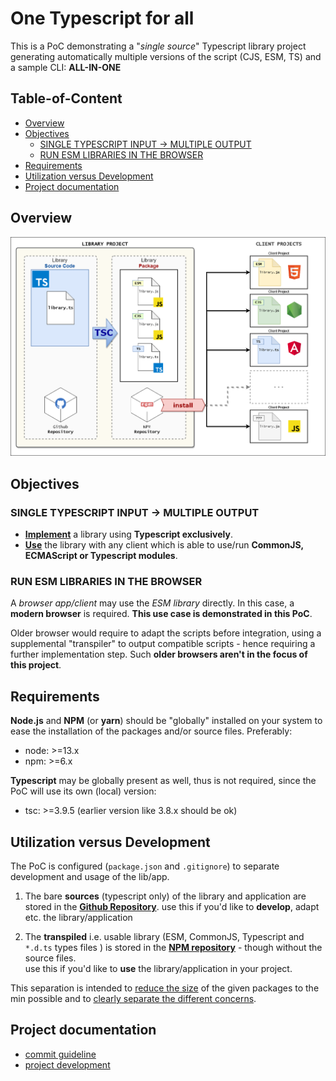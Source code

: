 # One Typescript for all

This is a PoC demonstrating a "*single source*" Typescript library project generating automatically multiple versions of the script (CJS, ESM, TS) and a sample CLI: **ALL-IN-ONE**

<h2>Table-of-Content</h2>

<!-- @import "[TOC]" {cmd="toc" depthFrom=2 depthTo=6 orderedList=false} -->

<!-- code_chunk_output -->

- [Overview](#overview)
- [Objectives](#objectives)
  - [SINGLE TYPESCRIPT INPUT &rightarrow; MULTIPLE OUTPUT](#single-typescript-input-rightarrow-multiple-output)
  - [RUN ESM LIBRARIES IN THE BROWSER](#run-esm-libraries-in-the-browser)
- [Requirements](#requirements)
- [Utilization versus Development](#utilization-versus-development)
- [Project documentation](#project-documentation)

<!-- /code_chunk_output -->

## Overview

![one-typescript-for-all Architecture](doc/one-ts-for-all.png)

## Objectives

### SINGLE TYPESCRIPT INPUT &rightarrow; MULTIPLE OUTPUT

- <u>**Implement**</u> a library using **Typescript exclusively**.
- <u>**Use**</u> the library with any client which is able to use/run **CommonJS, ECMAScript or Typescript modules**.

### RUN ESM LIBRARIES IN THE BROWSER

A *browser app/client* may use the *ESM library* directly. In this case, a **modern browser** is required.
**This use case is demonstrated in this PoC**.

Older browser would require to adapt the scripts before integration, using a supplemental "transpiler" to output compatible scripts - hence requiring a further implementation step. Such **older browsers aren't in the focus of this project**.

## Requirements

**Node.js** and **NPM** (or **yarn**) should be "globally" installed on your system to ease the installation of the packages and/or source files.
Preferably:

- node: >=13.x
- npm: >=6.x

**Typescript** may be globally present as well, thus is not required, since the PoC will use its own (local) version:

- tsc: >=3.9.5 (earlier version like 3.8.x should be ok)

## Utilization versus Development

The PoC is configured (`package.json` and `.gitignore`) to separate development and usage of the lib/app.

1. The bare **sources** (typescript only)  of the library and application are stored in the <u>**Github Repository**</u>.
  use this if you'd like to **develop**, adapt etc. the library/application

1. The **transpiled** i.e. usable library (ESM, CommonJS, Typescript and `*.d.ts` types files ) is stored in the <u>**NPM repository**</u> - though without the source files.  
  use this if you'd like to **use** the library/application in your project.

This separation is intended to <u>reduce the size</u> of the given packages to the min possible and to <u>clearly separate the different concerns</u>.

## Project documentation

- [commit guideline][commitguideline]
- [project development][development]

[commitguideline]: doc/commit-messages-guideline.md
[development]: doc/development.md
